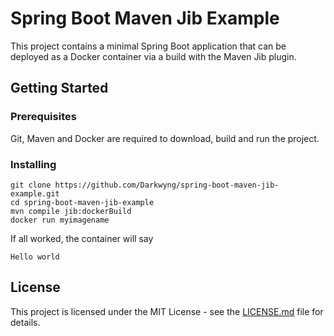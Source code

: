 # Spring Boot Maven Jib Example

This project contains a minimal Spring Boot application that can be deployed as a Docker container via a build with the Maven Jib plugin.

## Getting Started

### Prerequisites

Git, Maven and Docker are required to download,  build and run the project.

### Installing

```
git clone https://github.com/Darkwyng/spring-boot-maven-jib-example.git
cd spring-boot-maven-jib-example
mvn compile jib:dockerBuild
docker run myimagename
```

If all worked, the container will say
```
Hello world
```
## License

This project is licensed under the MIT License - see the [LICENSE.md](LICENSE.md) file for details.
